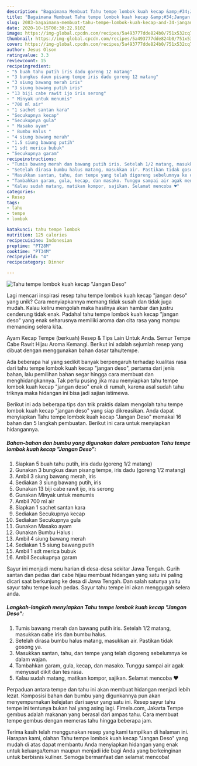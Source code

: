 ```yaml
---
description: "Bagaimana Membuat Tahu tempe lombok kuah kecap &amp;#34;Jangan Deso&amp;#34; Anti Gagal"
title: "Bagaimana Membuat Tahu tempe lombok kuah kecap &amp;#34;Jangan Deso&amp;#34; Anti Gagal"
slug: 2083-bagaimana-membuat-tahu-tempe-lombok-kuah-kecap-and-34-jangan-deso-and-34-anti-gagal
date: 2020-10-15T08:30:22.910Z
image: https://img-global.cpcdn.com/recipes/5a493777dde824b0/751x532cq70/tahu-tempe-lombok-kuah-kecap-jangan-deso-foto-resep-utama.jpg
thumbnail: https://img-global.cpcdn.com/recipes/5a493777dde824b0/751x532cq70/tahu-tempe-lombok-kuah-kecap-jangan-deso-foto-resep-utama.jpg
cover: https://img-global.cpcdn.com/recipes/5a493777dde824b0/751x532cq70/tahu-tempe-lombok-kuah-kecap-jangan-deso-foto-resep-utama.jpg
author: Jesus Olson
ratingvalue: 3.3
reviewcount: 15
recipeingredient:
- "5 buah tahu putih iris dadu goreng 12 matang"
- "3 bungkus daun pisang tempe iris dadu goreng 12 matang"
- "3 siung bawang merah iris"
- "3 siung bawang putih iris"
- "13 biji cabe rawit ijo iris serong"
- " Minyak untuk menumis"
- "700 ml air"
- "1 sachet santan kara"
- "Secukupnya kecap"
- "Secukupnya gula"
- " Masako ayam"
- " Bumbu Halus "
- "4 siung bawang merah"
- "1.5 siung bawang putih"
- "1 sdt merica bubuk"
- "Secukupnya garam"
recipeinstructions:
- "Tumis bawang merah dan bawang putih iris. Setelah 1/2 matang, masukkan cabe iris dan bumbu halus."
- "Setelah dirasa bumbu halus matang, masukkan air. Pastikan tidak gosong ya."
- "Masukkan santan, tahu, dan tempe yang telah digoreng sebelumnya ke dalam wajan."
- "Tambahkan garam, gula, kecap, dan masako. Tunggu sampai air agak menyusut dikit dan tes rasa."
- "Kalau sudah matang, matikan kompor, sajikan. Selamat mencoba ♥️"
categories:
- Resep
tags:
- tahu
- tempe
- lombok

katakunci: tahu tempe lombok 
nutrition: 125 calories
recipecuisine: Indonesian
preptime: "PT28M"
cooktime: "PT34M"
recipeyield: "4"
recipecategory: Dinner

---
```



![Tahu tempe lombok kuah kecap &#34;Jangan Deso&#34;](https://img-global.cpcdn.com/recipes/5a493777dde824b0/751x532cq70/tahu-tempe-lombok-kuah-kecap-jangan-deso-foto-resep-utama.jpg)

Lagi mencari inspirasi resep tahu tempe lombok kuah kecap &#34;jangan deso&#34; yang unik? Cara menyiapkannya memang tidak susah dan tidak juga mudah. Kalau keliru mengolah maka hasilnya akan hambar dan justru cenderung tidak enak. Padahal tahu tempe lombok kuah kecap &#34;jangan deso&#34; yang enak seharusnya memiliki aroma dan cita rasa yang mampu memancing selera kita.

Ayam Kecap Tempe (berkuah) Resep &amp; Tips Lain Untuk Anda. Semur Tempe Cabe Rawit Hijau Aroma Kemangi. Berikut ini adalah sejumlah resep yang dibuat dengan menggunakan bahan dasar tahu/tempe.

Ada beberapa hal yang sedikit banyak berpengaruh terhadap kualitas rasa dari tahu tempe lombok kuah kecap &#34;jangan deso&#34;, pertama dari jenis bahan, lalu pemilihan bahan segar hingga cara membuat dan menghidangkannya. Tak perlu pusing jika mau menyiapkan tahu tempe lombok kuah kecap &#34;jangan deso&#34; enak di rumah, karena asal sudah tahu triknya maka hidangan ini bisa jadi sajian istimewa.


Berikut ini ada beberapa tips dan trik praktis dalam mengolah tahu tempe lombok kuah kecap &#34;jangan deso&#34; yang siap dikreasikan. Anda dapat menyiapkan Tahu tempe lombok kuah kecap &#34;Jangan Deso&#34; memakai 16 bahan dan 5 langkah pembuatan. Berikut ini cara untuk menyiapkan hidangannya.

<!--inarticleads1-->

##### Bahan-bahan dan bumbu yang digunakan dalam pembuatan Tahu tempe lombok kuah kecap &#34;Jangan Deso&#34;:

1. Siapkan 5 buah tahu putih, iris dadu (goreng 1/2 matang)
1. Gunakan 3 bungkus daun pisang tempe, iris dadu (goreng 1/2 matang)
1. Ambil 3 siung bawang merah, iris
1. Sediakan 3 siung bawang putih, iris
1. Gunakan 13 biji cabe rawit ijo, iris serong
1. Gunakan  Minyak untuk menumis
1. Ambil 700 ml air
1. Siapkan 1 sachet santan kara
1. Sediakan Secukupnya kecap
1. Sediakan Secukupnya gula
1. Gunakan  Masako ayam
1. Gunakan  Bumbu Halus :
1. Ambil 4 siung bawang merah
1. Sediakan 1.5 siung bawang putih
1. Ambil 1 sdt merica bubuk
1. Ambil Secukupnya garam


Sayur ini menjadi menu harian di desa-desa sekitar Jawa Tengah. Gurih santan dan pedas dari cabe hijau membuat hidangan yang satu ini paling dicari saat berkunjung ke desa di Jawa Tengah. Dan salah satunya yaitu sayur tahu tempe kuah pedas. Sayur tahu tempe ini akan menggugah selera anda. 

<!--inarticleads2-->

##### Langkah-langkah menyiapkan Tahu tempe lombok kuah kecap &#34;Jangan Deso&#34;:

1. Tumis bawang merah dan bawang putih iris. Setelah 1/2 matang, masukkan cabe iris dan bumbu halus.
1. Setelah dirasa bumbu halus matang, masukkan air. Pastikan tidak gosong ya.
1. Masukkan santan, tahu, dan tempe yang telah digoreng sebelumnya ke dalam wajan.
1. Tambahkan garam, gula, kecap, dan masako. Tunggu sampai air agak menyusut dikit dan tes rasa.
1. Kalau sudah matang, matikan kompor, sajikan. Selamat mencoba ♥️


Perpaduan antara tempe dan tahu ini akan membuat hidangan menjadi lebih lezat. Komposisi bahan dan bumbu yang digunkannya pun akan menyempurnakan kelejatan dari sayur yang satu ini. Resep sayur tahu tempe ini tentunya bukan hal yang asing lagi. Fimela.com, Jakarta Tempe gembus adalah makanan yang berasal dari ampas tahu. Cara membuat tempe gembus dengan memeras tahu hingga beberapa jam. 

Terima kasih telah menggunakan resep yang kami tampilkan di halaman ini. Harapan kami, olahan Tahu tempe lombok kuah kecap &#34;Jangan Deso&#34; yang mudah di atas dapat membantu Anda menyiapkan hidangan yang enak untuk keluarga/teman maupun menjadi ide bagi Anda yang berkeinginan untuk berbisnis kuliner. Semoga bermanfaat dan selamat mencoba!
